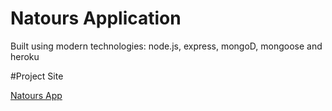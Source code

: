 # Natours Application

Built using modern technologies: node.js, express, mongoD, mongoose and heroku

#Project Site

[Natours App](https://natours-77.herokuapp.com/)
